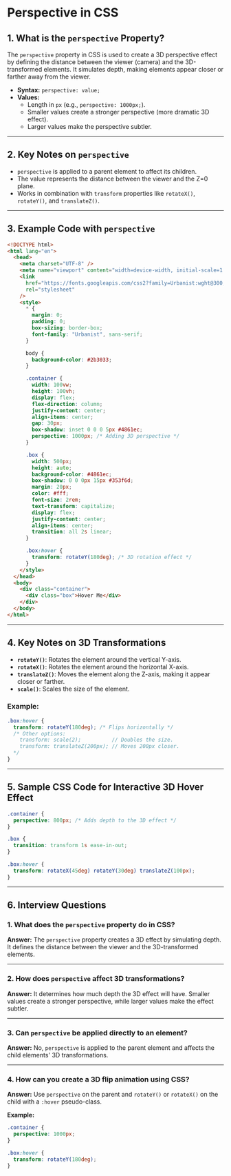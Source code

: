 # Perspective in CSS

## 1. What is the `perspective` Property?

The `perspective` property in CSS is used to create a 3D perspective effect by defining the distance between the viewer (camera) and the 3D-transformed elements. It simulates depth, making elements appear closer or farther away from the viewer.

- **Syntax:** `perspective: value;`
- **Values:** 
  - Length in `px` (e.g., `perspective: 1000px;`).
  - Smaller values create a stronger perspective (more dramatic 3D effect).
  - Larger values make the perspective subtler.

---

## 2. Key Notes on `perspective`

- `perspective` is applied to a parent element to affect its children.
- The value represents the distance between the viewer and the Z=0 plane.
- Works in combination with `transform` properties like `rotateX()`, `rotateY()`, and `translateZ()`.

---

## 3. Example Code with `perspective`

```html
<!DOCTYPE html>
<html lang="en">
  <head>
    <meta charset="UTF-8" />
    <meta name="viewport" content="width=device-width, initial-scale=1.0" />
    <link
      href="https://fonts.googleapis.com/css2?family=Urbanist:wght@300;400;600;700;800;900&display=swap"
      rel="stylesheet"
    />
    <style>
      * {
        margin: 0;
        padding: 0;
        box-sizing: border-box;
        font-family: "Urbanist", sans-serif;
      }

      body {
        background-color: #2b3033;
      }

      .container {
        width: 100vw;
        height: 100vh;
        display: flex;
        flex-direction: column;
        justify-content: center;
        align-items: center;
        gap: 30px;
        box-shadow: inset 0 0 0 5px #4861ec;
        perspective: 1000px; /* Adding 3D perspective */
      }

      .box {
        width: 500px;
        height: auto;
        background-color: #4861ec;
        box-shadow: 0 0 0px 15px #353f6d;
        margin: 20px;
        color: #fff;
        font-size: 2rem;
        text-transform: capitalize;
        display: flex;
        justify-content: center;
        align-items: center;
        transition: all 2s linear;
      }

      .box:hover {
        transform: rotateY(180deg); /* 3D rotation effect */
      }
    </style>
  </head>
  <body>
    <div class="container">
      <div class="box">Hover Me</div>
    </div>
  </body>
</html>
```

---

## 4. Key Notes on 3D Transformations

- **`rotateY()`**: Rotates the element around the vertical Y-axis.
- **`rotateX()`**: Rotates the element around the horizontal X-axis.
- **`translateZ()`**: Moves the element along the Z-axis, making it appear closer or farther.
- **`scale()`**: Scales the size of the element.

### Example:

```css
.box:hover {
  transform: rotateY(180deg); /* Flips horizontally */
  /* Other options:
    transform: scale(2);          // Doubles the size.
    transform: translateZ(200px); // Moves 200px closer.
  */
}
```

---

## 5. Sample CSS Code for Interactive 3D Hover Effect

```css
.container {
  perspective: 800px; /* Adds depth to the 3D effect */
}

.box {
  transition: transform 1s ease-in-out;
}

.box:hover {
  transform: rotateX(45deg) rotateY(30deg) translateZ(100px);
}
```

---

## 6. Interview Questions

### 1. What does the `perspective` property do in CSS?
**Answer:** The `perspective` property creates a 3D effect by simulating depth. It defines the distance between the viewer and the 3D-transformed elements.

---

### 2. How does `perspective` affect 3D transformations?
**Answer:** It determines how much depth the 3D effect will have. Smaller values create a stronger perspective, while larger values make the effect subtler.

---

### 3. Can `perspective` be applied directly to an element?
**Answer:** No, `perspective` is applied to the parent element and affects the child elements' 3D transformations.

---

### 4. How can you create a 3D flip animation using CSS?
**Answer:** Use `perspective` on the parent and `rotateY()` or `rotateX()` on the child with a `:hover` pseudo-class.

**Example:**
```css
.container {
  perspective: 1000px;
}

.box:hover {
  transform: rotateY(180deg);
}
```